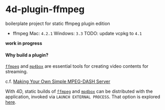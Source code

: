 # 4d-plugin-ffmpeg
boilerplate project for static ffmpeg plugin edition

* ffmpeg Mac: ``4.2.1`` Windows: ``3.3`` TODO: update vcpkg to ``4.1`` 

**work in progress** 

#### Why build a plugin?

[``ffmpeg``](https://ffmpeg.zeranoe.com/builds/) and [``mp4box``](https://gpac.wp.imt.fr/2015/07/29/gpac-build-mp4box-only-all-platforms/) are essential tools for creating video contents for streaming.

c.f. [Making Your Own Simple MPEG-DASH Server](https://www.instructables.com/id/Making-Your-Own-Simple-DASH-MPEG-Server-Windows-10/)

With 4D, static builds of [``ffmpeg``](https://ffmpeg.zeranoe.com/builds/) and [``mp4box``](https://gpac.wp.imt.fr/2015/07/29/gpac-build-mp4box-only-all-platforms/) can be distributed with the application, invoked via ``LAUNCH EXTERNAL PROCESS``. That option is explored [here](https://github.com/miyako/4d-video-server-example).
